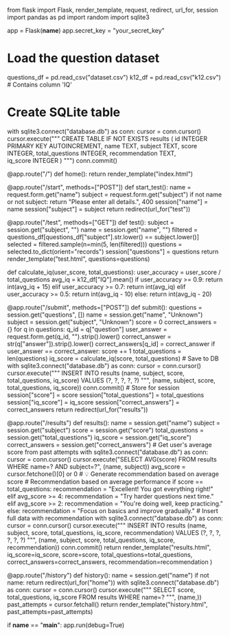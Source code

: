 from flask import Flask, render_template, request, redirect, url_for, session
import pandas as pd
import random
import sqlite3

app = Flask(__name__)
app.secret_key = "your_secret_key"

# Load the question dataset
questions_df = pd.read_csv("dataset.csv")
k12_df = pd.read_csv("k12.csv")  # Contains column 'IQ'

# Create SQLite table
with sqlite3.connect("database.db") as conn:
    cursor = conn.cursor()
    cursor.execute("""
    CREATE TABLE IF NOT EXISTS results (
        id INTEGER PRIMARY KEY AUTOINCREMENT,
        name TEXT,
        subject TEXT,
        score INTEGER,
        total_questions INTEGER,
        recommendation TEXT,           
        iq_score INTEGER
    )
    """)
    conn.commit()

@app.route("/")
def home():
    return render_template("index.html")

@app.route("/start", methods=["POST"])
def start_test():
    name = request.form.get("name")
    subject = request.form.get("subject")
    if not name or not subject:
        return "Please enter all details.", 400
    session["name"] = name
    session["subject"] = subject
    return redirect(url_for("test"))


@app.route("/test", methods=["GET"])
def test():
    subject = session.get("subject", "")
    name = session.get("name", "")
    filtered = questions_df[questions_df["subject"].str.lower() == subject.lower()]
    selected = filtered.sample(n=min(5, len(filtered)))
    questions = selected.to_dict(orient="records")
    session["questions"] = questions
    return render_template("test.html", questions=questions)


def calculate_iq(user_score, total_questions):
    user_accuracy = user_score / total_questions
    avg_iq = k12_df["IQ"].mean()
    if user_accuracy >= 0.9:
        return int(avg_iq + 15)
    elif user_accuracy >= 0.7:
        return int(avg_iq)
    elif user_accuracy >= 0.5:
        return int(avg_iq - 10)
    else:
        return int(avg_iq - 20)

@app.route("/submit", methods=["POST"])
def submit():
    questions = session.get("questions", [])
    name = session.get("name", "Unknown")
    subject = session.get("subject", "Unknown")
    score = 0
    correct_answers = {}
    for q in questions:
        q_id = q["question"]
        user_answer = request.form.get(q_id, "").strip().lower()
        correct_answer = str(q["answer"]).strip().lower()
        correct_answers[q_id] = correct_answer
        if user_answer == correct_answer:
            score += 1
    total_questions = len(questions)
    iq_score = calculate_iq(score, total_questions)
    # Save to DB
        with sqlite3.connect("database.db") as conn:
        cursor = conn.cursor()
        cursor.execute("""
            INSERT INTO results (name, subject, score, total_questions, iq_score)
            VALUES (?, ?, ?, ?, ?)
        """, (name, subject, score, total_questions, iq_score))
        conn.commit()
    # Store for session
    session["score"] = score
    session["total_questions"] = total_questions
    session["iq_score"] = iq_score
    session["correct_answers"] = correct_answers
    return redirect(url_for("results"))

@app.route("/results")
def results():
    name = session.get("name")
    subject = session.get("subject")
    score = session.get("score")
    total_questions = session.get("total_questions")
    iq_score = session.get("iq_score")
    correct_answers = session.get("correct_answers")
    # Get user's average score from past attempts
    with sqlite3.connect("database.db") as conn:
        cursor = conn.cursor()
        cursor.execute("SELECT AVG(score) FROM results WHERE name=? AND subject=?", (name, subject))
        avg_score = cursor.fetchone()[0] or 0
    # 💡 Generate recommendation based on average score
    # Recommendation based on average performance
    if score == total_questions:
        recommendation = "Excellent! You got everything right!"
    elif avg_score >= 4:
        recommendation = "Try harder questions next time."
    elif avg_score >= 2:
        recommendation = "You're doing well, keep practicing."
    else:
        recommendation = "Focus on basics and improve gradually."
    # Insert full data with recommendation
    with sqlite3.connect("database.db") as conn:
        cursor = conn.cursor()
        cursor.execute("""
        INSERT INTO results (name, subject, score, total_questions, iq_score, recommendation)
        VALUES (?, ?, ?, ?, ?, ?)
    """, (name, subject, score, total_questions, iq_score, recommendation))
        conn.commit()
    return render_template("results.html",
        iq_score=iq_score,
        score=score,
        total_questions=total_questions,
        correct_answers=correct_answers,
        recommendation=recommendation
    )

@app.route("/history")
def history():
    name = session.get("name")
    if not name:
        return redirect(url_for("home"))
    with sqlite3.connect("database.db") as conn:
        cursor = conn.cursor()
        cursor.execute("""
            SELECT score, total_questions, iq_score 
            FROM results 
            WHERE name=?
        """, (name,))
        past_attempts = cursor.fetchall()
    return render_template("history.html", past_attempts=past_attempts)

if __name__ == "__main__":
    app.run(debug=True)
